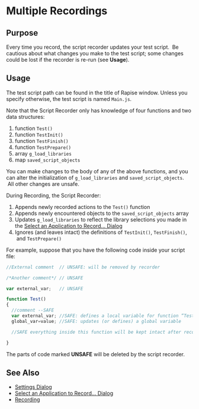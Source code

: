# Multiple Recordings

## Purpose

Every time you record, the script recorder updates your test script.  Be cautious about what changes you make to the test script; some changes could be lost if the recorder is re-run (see **Usage**).

## Usage

The test script path can be found in the title of Rapise window. Unless you specify otherwise, the test script is named `Main.js`.

Note that the Script Recorder only has knowledge of four functions and two data structures:

1. function `Test()`
2. function `TestInit()`
3. function `TestFinish()`
4. function `TestPrepare()`
5. array `g_load_libraries`
6. map `saved_script_objects`

You can make changes to the body of any of the above functions, and you can alter the initialization of `g_load_libraries` and `saved_script_objects`.  All other changes are unsafe.

During Recording, the Script Recorder:

1. Appends newly recorded actions to the `Test()` function
2. Appends newly encountered objects to the `saved_script_objects` array
3. Updates `g_load_libraries` to reflect the library selections you made in the [Select an Application to Record... Dialog](select_an_application_to_record_dialog.md)
4. Ignores (and leaves intact) the definitions of `TestInit()`, `TestFinish()`,  and `TestPrepare()`

For example, suppose that you have the following code inside your script file:

```javascript
//External comment  // UNSAFE: will be removed by recorder

/*Another comment*/ // UNSAFE

var external_var;   // UNSAFE

function Test()
{
  //comment --SAFE
  var external_var; //SAFE: defines a local variable for function “Test”
  global_var=value; //SAFE: updates (or defines) a global variable

  //SAFE everything inside this function will be kept intact after recording

}
```

The parts of code marked **UNSAFE** will be deleted by the script recorder.

## See Also

- [Settings Dialog](settings_dialog.md)      
- [Select an Application to Record... Dialog](select_an_application_to_record_dialog.md)
- [Recording](recording.md)
